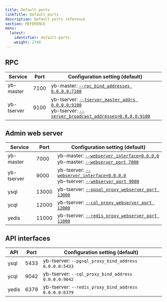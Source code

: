 ```yaml
---
title: Default ports
linkTitle: Default ports
description: Default ports reference
section: REFERENCE
menu:
  latest:
    identifier: default-ports
    weight: 2740
---
```



## RPC

| Service    | Port | Configuration setting (default)                              |
| ---------- | ---- | ------------------------------------------------------------ |
| yb-master  | 7100 | yb-master: [`--rpc_bind_addresses 0.0.0.0:7100`](../../admin/yb-master/#rpc-bind-addresses) |
| yb-tserver | 9100 | yb-tserver: [`--tserver_master_addrs 0.0.0.0:9100`](../../admin/yb-tserver/#tserver-master-addrs)<br/>yb-tserver: [`--server_broadcast_addresses=0.0.0.0:9100`](../yb-tserver/#server-broadcast-addresses) |

## Admin web server

| Service    | Port  | Configuration setting (default)                             |
| ---------- | ----- | ------------------------------------------------------------ |
| yb-master  | 7000  | yb-master: [`--webserver_interface=0.0.0.0`](../../admin/yb-master/#webserver-interface)<br >yb-master: [`--webserver_port 7000`](../../admin/yb-master/#webserver-port) |
| yb-tserver | 9000  | yb-tserver: [`--webserver_interface=0.0.0.0`](../../admin/yb-master/#webserver-interface)<br >yb-tserver: [`--webserver_port 9000`](../../admin/yb-master/#webserver-port) |
| ysql       | 13000 | yb-tserver: [`--pgsql_proxy_webserver_port 13000`](../../admin/yb-tserver/#pgsql-proxy-webserver-port)                         |
| ycql       | 12000 | yb-tserver: [`--cql_proxy_webserver_port 12000`](../../admin/yb-tserver/#cql-proxy-webserver-port)                           |
| yedis      | 11000 | yb-tserver: [`--redis_proxy_webserver_port 11000`](../../admin/yb-tserver/#redis-proxy-webserver-port)                         |

## API interfaces

| API     | Port  | Configuration setting (default)           |
| ------- | ----- | ----------------------------------------- |
| ysql    | 5433  | yb-tserver: `--pgsql_proxy_bind_address 0.0.0.0:5433` |
| ycql    | 9042  | yb-tserver: `--cql_proxy_bind_address 0.0.0.0:9042`   |
| yedis   | 6379  | yb-tserver: `--redis_proxy_bind_address 0.0.0.0:6379` |
